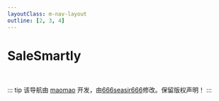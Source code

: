 ```yaml
---
layoutClass: m-nav-layout
outline: [2, 3, 4]
---
```


<script setup>
import { NAV_DATA } from './data'
// import { FaceBook_DATA } from './data'

</script>
<style src="./index.scss"></style>

<!-- nav页面网页前半不符标题 -->

# SaleSmartly

<MNavLinks v-for="{title, items} in NAV_DATA" :title="title" :items="items"/>

<!-- # Facebook

<br />
<MNavLinks v-for="{title, items} in FaceBook_DATA" :title="title" :items="items"/> -->

<br />

::: tip
该导航由 [maomao](https://github.com/maomao1996) 开发，由[666seasir666](https://github.com/)修改。保留版权声明！
:::

